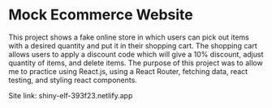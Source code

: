 Mock Ecommerce Website
=======================

This project shows a fake online store in which users can pick out items with a desired quantity and put it in their shopping cart. The shopping cart allows users to apply a discount code which will give a 10% discount, adjust quantity of items, and delete items. The purpose of this project was to allow me to practice using React.js, using a React Router, fetching data, react testing, and styling react components.

Site link: shiny-elf-393f23.netlify.app

